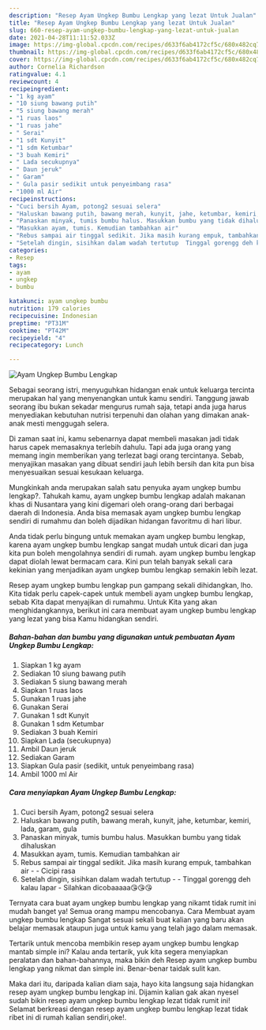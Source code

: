 ```yaml
---
description: "Resep Ayam Ungkep Bumbu Lengkap yang lezat Untuk Jualan"
title: "Resep Ayam Ungkep Bumbu Lengkap yang lezat Untuk Jualan"
slug: 660-resep-ayam-ungkep-bumbu-lengkap-yang-lezat-untuk-jualan
date: 2021-04-28T11:11:52.033Z
image: https://img-global.cpcdn.com/recipes/d633f6ab4172cf5c/680x482cq70/ayam-ungkep-bumbu-lengkap-foto-resep-utama.jpg
thumbnail: https://img-global.cpcdn.com/recipes/d633f6ab4172cf5c/680x482cq70/ayam-ungkep-bumbu-lengkap-foto-resep-utama.jpg
cover: https://img-global.cpcdn.com/recipes/d633f6ab4172cf5c/680x482cq70/ayam-ungkep-bumbu-lengkap-foto-resep-utama.jpg
author: Cornelia Richardson
ratingvalue: 4.1
reviewcount: 4
recipeingredient:
- "1 kg ayam"
- "10 siung bawang putih"
- "5 siung bawang merah"
- "1 ruas laos"
- "1 ruas jahe"
- " Serai"
- "1 sdt Kunyit"
- "1 sdm Ketumbar"
- "3 buah Kemiri"
- " Lada secukupnya"
- " Daun jeruk"
- " Garam"
- " Gula pasir sedikit untuk penyeimbang rasa"
- "1000 ml Air"
recipeinstructions:
- "Cuci bersih Ayam, potong2 sesuai selera"
- "Haluskan bawang putih, bawang merah, kunyit, jahe, ketumbar, kemiri, lada, garam, gula"
- "Panaskan minyak, tumis bumbu halus. Masukkan bumbu yang tidak dihaluskan"
- "Masukkan ayam, tumis. Kemudian tambahkan air"
- "Rebus sampai air tinggal sedikit. Jika masih kurang empuk, tambahkan air  Cicipi rasa"
- "Setelah dingin, sisihkan dalam wadah tertutup  Tinggal gorengg deh kalau lapar Silahkan dicobaaaaa😘😘😘"
categories:
- Resep
tags:
- ayam
- ungkep
- bumbu

katakunci: ayam ungkep bumbu 
nutrition: 179 calories
recipecuisine: Indonesian
preptime: "PT31M"
cooktime: "PT42M"
recipeyield: "4"
recipecategory: Lunch

---
```



![Ayam Ungkep Bumbu Lengkap](https://img-global.cpcdn.com/recipes/d633f6ab4172cf5c/680x482cq70/ayam-ungkep-bumbu-lengkap-foto-resep-utama.jpg)

Sebagai seorang istri, menyuguhkan hidangan enak untuk keluarga tercinta merupakan hal yang menyenangkan untuk kamu sendiri. Tanggung jawab seorang ibu bukan sekadar mengurus rumah saja, tetapi anda juga harus menyediakan kebutuhan nutrisi terpenuhi dan olahan yang dimakan anak-anak mesti menggugah selera.

Di zaman  saat ini, kamu sebenarnya dapat membeli masakan jadi tidak harus capek memasaknya terlebih dahulu. Tapi ada juga orang yang memang ingin memberikan yang terlezat bagi orang tercintanya. Sebab, menyajikan masakan yang dibuat sendiri jauh lebih bersih dan kita pun bisa menyesuaikan sesuai kesukaan keluarga. 



Mungkinkah anda merupakan salah satu penyuka ayam ungkep bumbu lengkap?. Tahukah kamu, ayam ungkep bumbu lengkap adalah makanan khas di Nusantara yang kini digemari oleh orang-orang dari berbagai daerah di Indonesia. Anda bisa memasak ayam ungkep bumbu lengkap sendiri di rumahmu dan boleh dijadikan hidangan favoritmu di hari libur.

Anda tidak perlu bingung untuk memakan ayam ungkep bumbu lengkap, karena ayam ungkep bumbu lengkap sangat mudah untuk dicari dan juga kita pun boleh mengolahnya sendiri di rumah. ayam ungkep bumbu lengkap dapat diolah lewat bermacam cara. Kini pun telah banyak sekali cara kekinian yang menjadikan ayam ungkep bumbu lengkap semakin lebih lezat.

Resep ayam ungkep bumbu lengkap pun gampang sekali dihidangkan, lho. Kita tidak perlu capek-capek untuk membeli ayam ungkep bumbu lengkap, sebab Kita dapat menyajikan di rumahmu. Untuk Kita yang akan menghidangkannya, berikut ini cara membuat ayam ungkep bumbu lengkap yang lezat yang bisa Kamu hidangkan sendiri.

<!--inarticleads1-->

##### Bahan-bahan dan bumbu yang digunakan untuk pembuatan Ayam Ungkep Bumbu Lengkap:

1. Siapkan 1 kg ayam
1. Sediakan 10 siung bawang putih
1. Sediakan 5 siung bawang merah
1. Siapkan 1 ruas laos
1. Gunakan 1 ruas jahe
1. Gunakan  Serai
1. Gunakan 1 sdt Kunyit
1. Gunakan 1 sdm Ketumbar
1. Sediakan 3 buah Kemiri
1. Siapkan  Lada (secukupnya)
1. Ambil  Daun jeruk
1. Sediakan  Garam
1. Siapkan  Gula pasir (sedikit, untuk penyeimbang rasa)
1. Ambil 1000 ml Air




<!--inarticleads2-->

##### Cara menyiapkan Ayam Ungkep Bumbu Lengkap:

1. Cuci bersih Ayam, potong2 sesuai selera
1. Haluskan bawang putih, bawang merah, kunyit, jahe, ketumbar, kemiri, lada, garam, gula
1. Panaskan minyak, tumis bumbu halus. Masukkan bumbu yang tidak dihaluskan
1. Masukkan ayam, tumis. Kemudian tambahkan air
1. Rebus sampai air tinggal sedikit. Jika masih kurang empuk, tambahkan air -  - Cicipi rasa
1. Setelah dingin, sisihkan dalam wadah tertutup -  - Tinggal gorengg deh kalau lapar - Silahkan dicobaaaaa😘😘😘




Ternyata cara buat ayam ungkep bumbu lengkap yang nikamt tidak rumit ini mudah banget ya! Semua orang mampu mencobanya. Cara Membuat ayam ungkep bumbu lengkap Sangat sesuai sekali buat kalian yang baru akan belajar memasak ataupun juga untuk kamu yang telah jago dalam memasak.

Tertarik untuk mencoba membikin resep ayam ungkep bumbu lengkap mantab simple ini? Kalau anda tertarik, yuk kita segera menyiapkan peralatan dan bahan-bahannya, maka bikin deh Resep ayam ungkep bumbu lengkap yang nikmat dan simple ini. Benar-benar taidak sulit kan. 

Maka dari itu, daripada kalian diam saja, hayo kita langsung saja hidangkan resep ayam ungkep bumbu lengkap ini. Dijamin kalian gak akan nyesel sudah bikin resep ayam ungkep bumbu lengkap lezat tidak rumit ini! Selamat berkreasi dengan resep ayam ungkep bumbu lengkap lezat tidak ribet ini di rumah kalian sendiri,oke!.

